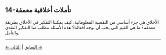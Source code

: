 ## 14-تأملات أخلاقية معمقة

الأخلاق هي جزء أساسي من النفسية المعلوماتية. كيف يمكننا التفكير في الأخلاق بطريقة معمقة؟ ما هي القيم التي يجب أن توجه أفعالنا؟ هذه الأسئلة تتطلب منا التفكير النقدي والتأمل.

---
<div class="navigation-links">
<a href="13_المنهجية_والإبستمولوجيا.md" class="nav-link prev-link">← السابق</a> | <a href="15_ملاحق_وقراءات_إضافية.md" class="nav-link next-link">التالي →</a>
</div>
